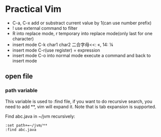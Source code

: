 # Practical Vim

* C-a, C-x add or substract current value by 1(can use number prefix)
* ! use external command to filter
* R into replace mode, r temporary into replace mode(only last for one character)
* insert mode C-k char1 char2 二合字母<<: «, 14: ¼
* insert mode C-r(use register) = expression
* insert mode C-o into normal mode execute a command and back to insert mode

## open file

### path variable

This variable is used to :find file, if you want to do recursive search, you need to add **, vim will expand it. Note that is tab expansion is supported.

Find abc.java in ~/jvm recursively:

```vim
:set path+=~/jvm/**
:find abc.java
```